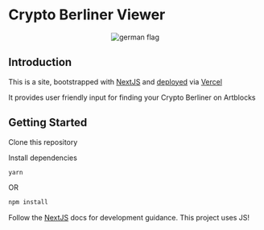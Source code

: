 # Crypto Berliner Viewer

<p align="center"><img src="./public/favicon.ico" alt="german flag"></p>

## Introduction

This is a site, bootstrapped with [NextJS](https://nextjs.org) and [deployed](https://crypto-berliner-viewer.vercel.app/) via [Vercel](https://vercel.com/)

It provides user friendly input for finding your Crypto Berliner on Artblocks

## Getting Started

Clone this repository

Install dependencies

```bash
yarn
```

OR

```bash
npm install
```

Follow the [NextJS](https://nextjs.org/docs/getting-started) docs for development guidance. This project uses JS!
